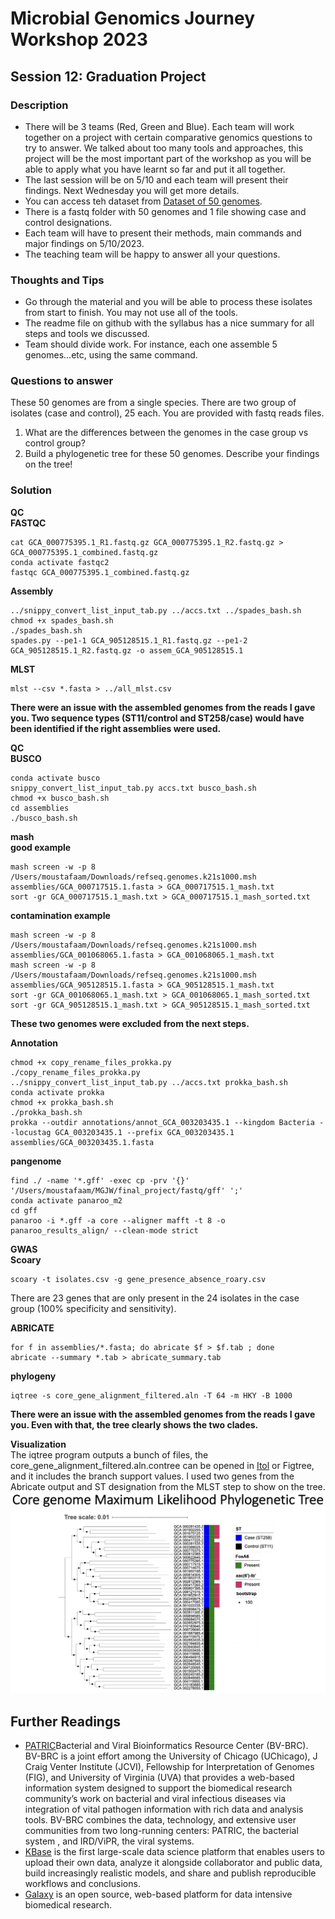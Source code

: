 # Microbial Genomics Journey Workshop 2023
## Session 12: Graduation Project
### Description
* There will be 3 teams (Red, Green and Blue). Each team will work together on a project with certain comparative genomics questions to try to answer. We talked about too many tools and approaches, this project will be the most important part of the workshop as you will be able to apply what you have learnt so far and put it all together.
* The last session will be on 5/10 and each team will present their findings. Next Wednesday you will get more details.
* You can access teh dataset from [Dataset of 50 genomes](https://www.dropbox.com/scl/fo/j8fajbwm5cwfy14l9nasc/h?dl=0&rlkey=531bwej0dxzxoq2k04kllthi9).
* There is a fastq folder with 50 genomes and 1 file showing case and control designations.
* Each team will have to present their methods, main commands and major findings on 5/10/2023.
* The teaching team will be happy to answer all your questions.

### Thoughts and Tips
* Go through the material and you will be able to process these isolates from start to finish. You may not use all of the tools.
* The readme file on github with the syllabus has a nice summary for all steps and tools we discussed.
* Team should divide work. For instance, each one assemble 5 genomes...etc, using the same command.

### Questions to answer
These 50 genomes are from a single species. There are two group of isolates (case and control), 25 each. You are provided with fastq reads files.
1. What are the differences between the genomes in the case group vs control group?
2. Build a phylogenetic tree for these 50 genomes. Describe your findings on the tree!

### Solution
**QC**<br/>
**FASTQC**
```
cat GCA_000775395.1_R1.fastq.gz GCA_000775395.1_R2.fastq.gz > GCA_000775395.1_combined.fastq.gz
conda activate fastqc2
fastqc GCA_000775395.1_combined.fastq.gz
```

**Assembly**<br/>
```
../snippy_convert_list_input_tab.py ../accs.txt ../spades_bash.sh
chmod +x spades_bash.sh
./spades_bash.sh
spades.py --pe1-1 GCA_905128515.1_R1.fastq.gz --pe1-2 GCA_905128515.1_R2.fastq.gz -o assem_GCA_905128515.1
```

**MLST**
```
mlst --csv *.fasta > ../all_mlst.csv
```
**There were an issue with the assembled genomes from the reads I gave you. Two sequence types (ST11/control and ST258/case) would have been identified if the right assemblies were used.**

**QC**<br/>
**BUSCO**
```
conda activate busco
snippy_convert_list_input_tab.py accs.txt busco_bash.sh
chmod +x busco_bash.sh
cd assemblies
./busco_bash.sh
```
**mash**<br/>
**good example**
```
mash screen -w -p 8 /Users/moustafaam/Downloads/refseq.genomes.k21s1000.msh assemblies/GCA_000717515.1.fasta > GCA_000717515.1_mash.txt
sort -gr GCA_000717515.1_mash.txt > GCA_000717515.1_mash_sorted.txt
```
**contamination example**
```
mash screen -w -p 8 /Users/moustafaam/Downloads/refseq.genomes.k21s1000.msh assemblies/GCA_001068065.1.fasta > GCA_001068065.1_mash.txt
mash screen -w -p 8 /Users/moustafaam/Downloads/refseq.genomes.k21s1000.msh assemblies/GCA_905128515.1.fasta > GCA_905128515.1_mash.txt
sort -gr GCA_001068065.1_mash.txt > GCA_001068065.1_mash_sorted.txt
sort -gr GCA_905128515.1_mash.txt > GCA_905128515.1_mash_sorted.txt
```
**These two genomes were excluded from the next steps.**

**Annotation**
```
chmod +x copy_rename_files_prokka.py
./copy_rename_files_prokka.py
../snippy_convert_list_input_tab.py ../accs.txt prokka_bash.sh
conda activate prokka
chmod +x prokka_bash.sh
./prokka_bash.sh
prokka --outdir annotations/annot_GCA_003203435.1 --kingdom Bacteria --locustag GCA_003203435.1 --prefix GCA_003203435.1 assemblies/GCA_003203435.1.fasta
```

**pangenome**
```
find ./ -name '*.gff' -exec cp -prv '{}' '/Users/moustafaam/MGJW/final_project/fastq/gff' ';'
conda activate panaroo_m2
cd gff
panaroo -i *.gff -a core --aligner mafft -t 8 -o panaroo_results_align/ --clean-mode strict
```

**GWAS**<br/>
**Scoary**
```
scoary -t isolates.csv -g gene_presence_absence_roary.csv
```
There are 23 genes that are only present in the 24 isolates in the case group (100% specificity and sensitivity).<br/>

**ABRICATE**
```
for f in assemblies/*.fasta; do abricate $f > $f.tab ; done
abricate --summary *.tab > abricate_summary.tab
```

**phylogeny**
```
iqtree -s core_gene_alignment_filtered.aln -T 64 -m HKY -B 1000
```
**There were an issue with the assembled genomes from the reads I gave you. Even with that, the tree clearly shows the two clades.**<br/>

**Visualization**<br/>
The iqtree program outputs a bunch of files, the core_gene_alignment_filtered.aln.contree can be opened in [Itol](https://itol.embl.de/tree/163116135115285751683734250#) or Figtree, and it includes the branch support values. I used two genes from the Abricate output and ST designation from the MLST step to show on the tree.
![ML Tree](grad_project_tree.jpg)

## Further Readings
* [PATRIC](https://www.bv-brc.org/)Bacterial and Viral Bioinformatics Resource Center (BV-BRC). BV-BRC is a joint effort among the University of Chicago (UChicago), J Craig Venter Institute (JCVI), Fellowship for Interpretation of Genomes (FIG), and University of Virginia (UVA) that provides a web-based information system designed to support the biomedical research community’s work on bacterial and viral infectious diseases via integration of vital pathogen information with rich data and analysis tools. BV-BRC combines the data, technology, and extensive user communities from two long-running centers: PATRIC, the bacterial system , and IRD/ViPR, the viral systems.
* [KBase](https://www.kbase.us/) is the first large-scale data science platform that enables users to upload their own data, analyze it alongside collaborator and public data, build increasingly realistic models, and share and publish reproducible workflows and conclusions.
* [Galaxy](https://usegalaxy.org/) is an open source, web-based platform for data intensive biomedical research.
